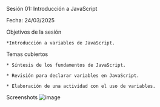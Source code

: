 Sesión 01: Introducción a JavaScript

Fecha: 24/03/2025

Objetivos de la sesión

	*Introducción a variables de JavaScript.
 
Temas cubiertos

	* Síntesis de los fundamentos de JavaScript.
 
	* Revisión para declarar variables en JavaScript.
 
	* Elaboración de una actividad con el uso de variables.
 

 Screenshots
![image](https://github.com/user-attachments/assets/1e037a58-4b44-4667-813c-730e0ff02a93)


